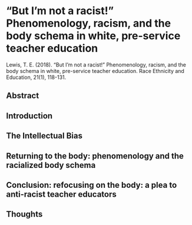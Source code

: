 # “But I’m not a racist!” Phenomenology, racism, and the body schema in white, pre-service teacher education

Lewis, T. E. (2018). “But I’m not a racist!” Phenomenology, racism, and 
   the body schema in white, pre-service teacher education. Race Ethnicity 
   and Education, 21(1), 118-131.

## Abstract

## Introduction

## The Intellectual Bias

## Returning to the body: phenomenology and the racialized body schema

## Conclusion: refocusing on the body: a plea to anti-racist teacher educators

## Thoughts

